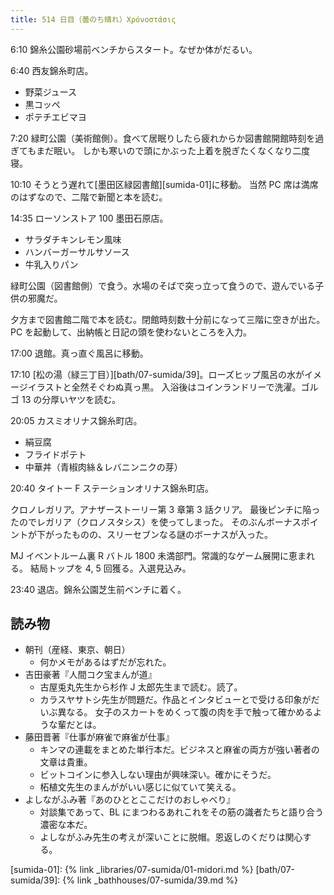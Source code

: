 ```yaml
---
title: 514 日目（曇のち晴れ）Χρόνοστάσις
---
```


6:10 錦糸公園砂場前ベンチからスタート。なぜか体がだるい。

6:40 西友錦糸町店。

* 野菜ジュース
* 黒コッペ
* ポテチエビマヨ

7:20 緑町公園（美術館側）。食べて居眠りしたら疲れからか図書館開館時刻を過ぎてもまだ眠い。
しかも寒いので頭にかぶった上着を脱ぎたくなくなり二度寝。

10:10 そうとう遅れて[墨田区緑図書館][sumida-01]に移動。
当然 PC 席は満席のはずなので、二階で新聞と本を読む。

14:35 ローソンストア 100 墨田石原店。

* サラダチキンレモン風味
* ハンバーガーサルサソース
* 牛乳入りパン

緑町公園（図書館側）で食う。水場のそばで突っ立って食うので、遊んでいる子供の邪魔だ。

夕方まで図書館二階で本を読む。閉館時刻数十分前になって三階に空きが出た。
PC を起動して、出納帳と日記の頭を使わないところを入力。

17:00 退館。真っ直ぐ風呂に移動。

17:10 [松の湯（緑三丁目）][bath/07-sumida/39]。ローズヒップ風呂の水がイメージイラストと全然そぐわぬ真っ黒。
入浴後はコインランドリーで洗濯。ゴルゴ 13 の分厚いヤツを読む。

20:05 カスミオリナス錦糸町店。

* 絹豆腐
* フライドポテト
* 中華丼（青椒肉絲＆レバニンニクの芽）

20:40 タイトー F ステーションオリナス錦糸町店。

クロノレガリア。アナザーストーリー第 3 章第 3 話クリア。
最後ピンチに陥ったのでレガリア（クロノスタシス）を使ってしまった。
そのぶんボーナスポイントが下がったものの、スリーセブンなる謎のボーナスが入った。

MJ イベントルーム裏 R バトル 1800 未満部門。常識的なゲーム展開に恵まれる。
結局トップを 4, 5 回獲る。入選見込み。

23:40 退店。錦糸公園芝生前ベンチに着く。

## 読み物

* 朝刊（産経、東京、朝日）
  * 何かメモがあるはずだが忘れた。
* 吉田豪著『人間コク宝まんが道』
  * 古屋兎丸先生から杉作 J 太郎先生まで読む。読了。
  * カラスヤサトシ先生が問題だ。作品とインタビューとで受ける印象がだいぶ異なる。
    女子のスカートをめくって腹の肉を手で触って確かめるような輩だとは。
* 藤田晋著『仕事が麻雀で麻雀が仕事』
  * キンマの連載をまとめた単行本だ。ビジネスと麻雀の両方が強い著者の文章は貴重。
  * ビットコインに参入しない理由が興味深い。確かにそうだ。
  * 柘植文先生のまんががいい感じに似ていて笑える。
* よしながふみ著『あのひととここだけのおしゃべり』
  * 対談集であって、BL にまつわるあれこれをその筋の識者たちと語り合う濃密な本だ。
  * よしながふみ先生の考えが深いことに脱帽。恩返しのくだりは関心する。

[sumida-01]: {% link _libraries/07-sumida/01-midori.md %}
[bath/07-sumida/39]: {% link _bathhouses/07-sumida/39.md %}
